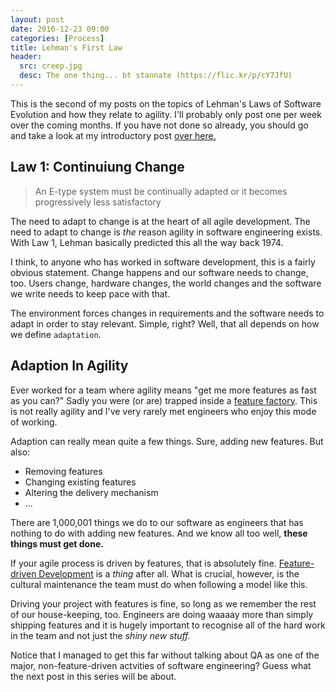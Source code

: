 ```yaml
---
layout: post
date: 2016-12-23 09:00
categories: [Process]
title: Lehman's First Law
header:
  src: creep.jpg
  desc: The one thing... bt stannate (https://flic.kr/p/cY7JfU)
---
```

This is the second of my posts on the topics of Lehman's Laws of
Software Evolution and how they relate to agility. I'll probably only
post one per week over the coming months. If you have not done so
already, you should go and take a look at my introductory post [over
here.](/2016/12/evolution/)

## Law 1: Continuiung Change

> An E-type system must be continually adapted or it becomes
> progressively less satisfactory

The need to adapt to change is at the heart of all agile
development. The need to adapt to change is *the* reason agility in
software engineering exists. With Law 1, Lehman basically predicted
this all the way back 1974.

I think, to anyone who has worked in software development, this is a
fairly obvious statement. Change happens and our software needs to
change, too. Users change, hardware changes, the world changes and the
software we write needs to keep pace with that.

The environment forces changes in requirements and the software needs
to adapt in order to stay relevant. Simple, right? Well, that all
depends on how we define ```adaptation```.

## Adaption In Agility

Ever worked for a team where agility means "get me more features as
fast as you can?" Sadly you were (or are) trapped inside a [feature
factory](https://hackernoon.com/12-signs-youre-working-in-a-feature-factory-44a5b938d6a2#.djumkhd6a). This
is not really agility and I've very rarely met engineers who enjoy
this mode of working.

Adaption can really mean quite a few things. Sure, adding new
features. But also:

- Removing features
- Changing existing features
- Altering the delivery mechanism
- ...

There are 1,000,001 things we do to our software as engineers that has
nothing to do with adding new features. And we know all too well,
**these things must get done.**

If your agile process is driven by features, that is absolutely
fine. [Feature-driven Development](https://en.wikipedia.org/wiki/Feature-driven_development)
is a *thing* after all. What is crucial, however, is the cultural
maintenance the team must do when following a model like this.

Driving your project with features is fine, so long as we remember the
rest of our house-keeping, too. Engineers are doing waaaay more than
simply shipping features and it is hugely important to recognise all
of the hard work in the team and not just the *shiny new stuff.*

Notice that I managed to get this far without talking about QA as one
of the major, non-feature-driven actvities of software engineering?
Guess what the next post in this series will be about.